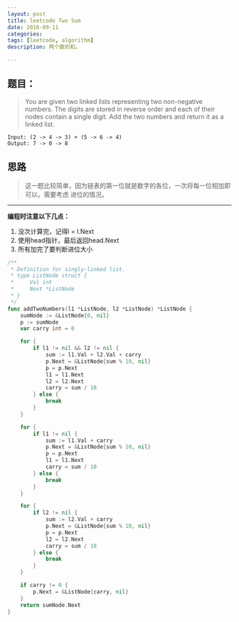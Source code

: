 ```yaml
---
layout: post
title: leetcode Two Sum
date: 2016-09-11
categories:     
tags: [leetcode, algorithm]
description: 两个数的和。

---
```

## 题目：
> You are given two linked lists representing two non-negative numbers.
> The digits are stored in reverse order and each of their nodes 
> contain a single digit. Add the two numbers and return it as 
> a linked list.
    
```
Input: (2 -> 4 -> 3) + (5 -> 6 -> 4)
Output: 7 -> 0 -> 8
```

## 思路
> 这一题比较简单，因为链表的第一位就是数字的各位，一次将每一位相加即可以，需要考虑
> 进位的情况。

---
**编程时注意以下几点：**

1. 没次计算完，记得l = l.Next
2. 使用head指针，最后返回head.Next
3. 所有加完了要判断进位大小

```go
/**
 * Definition for singly-linked list.
 * type ListNode struct {
 *     Val int
 *     Next *ListNode
 * }
 */
func addTwoNumbers(l1 *ListNode, l2 *ListNode) *ListNode {
    sumNode := &ListNode{0, nil}
    p := sumNode
    var carry int = 0

    for {
        if l1 != nil && l2 != nil {
            sum := l1.Val + l2.Val + carry
            p.Next = &ListNode{sum % 10, nil}
            p = p.Next
            l1 = l1.Next
            l2 = l2.Next
            carry = sum / 10
        } else {
            break
        }
    }

    for {
        if l1 != nil {
            sum := l1.Val + carry
            p.Next = &ListNode{sum % 10, nil}
            p = p.Next
            l1 = l1.Next
            carry = sum / 10
        } else {
            break
        }
    }

    for {
        if l2 != nil {
            sum := l2.Val + carry
            p.Next = &ListNode{sum % 10, nil}
            p = p.Next
            l2 = l2.Next
            carry = sum / 10
        } else {
            break
        }
    }

    if carry != 0 {
        p.Next = &ListNode{carry, nil}
    }
    return sumNode.Next
}
```